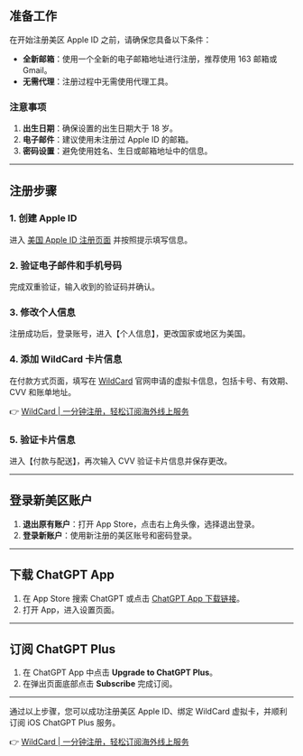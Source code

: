 ## 准备工作

在开始注册美区 Apple ID 之前，请确保您具备以下条件：

- **全新邮箱**：使用一个全新的电子邮箱地址进行注册，推荐使用 163 邮箱或 Gmail。
- **无需代理**：注册过程中无需使用代理工具。

### 注意事项

1. **出生日期**：确保设置的出生日期大于 18 岁。
2. **电子邮件**：建议使用未注册过 Apple ID 的邮箱。
3. **密码设置**：避免使用姓名、生日或邮箱地址中的信息。

---

## 注册步骤

### 1. 创建 Apple ID

进入 [美国 Apple ID 注册页面](https://appleid.apple.com/account) 并按照提示填写信息。

### 2. 验证电子邮件和手机号码

完成双重验证，输入收到的验证码并确认。

### 3. 修改个人信息

注册成功后，登录账号，进入【个人信息】，更改国家或地区为美国。

### 4. 添加 WildCard 卡片信息

在付款方式页面，填写在 [WildCard](https://bit.ly/bewildcard) 官网申请的虚拟卡信息，包括卡号、有效期、CVV 和账单地址。

👉 [WildCard | 一分钟注册，轻松订阅海外线上服务](https://bit.ly/bewildcard)

### 5. 验证卡片信息

进入【付款与配送】，再次输入 CVV 验证卡片信息并保存更改。

---

## 登录新美区账户

1. **退出原有账户**：打开 App Store，点击右上角头像，选择退出登录。
2. **登录新账户**：使用新注册的美区账号和密码登录。

---

## 下载 ChatGPT App

1. 在 App Store 搜索 ChatGPT 或点击 [ChatGPT App 下载链接](https://apps.apple.com/us/app/chatgpt/id6448311069)。
2. 打开 App，进入设置页面。

---

## 订阅 ChatGPT Plus

1. 在 ChatGPT App 中点击 **Upgrade to ChatGPT Plus**。
2. 在弹出页面底部点击 **Subscribe** 完成订阅。

---

通过以上步骤，您可以成功注册美区 Apple ID、绑定 WildCard 虚拟卡，并顺利订阅 iOS ChatGPT Plus 服务。

👉 [WildCard | 一分钟注册，轻松订阅海外线上服务](https://bit.ly/bewildcard)